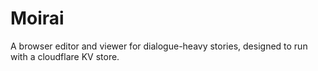 # Moirai

A browser editor and viewer for dialogue-heavy stories, designed to run with a cloudflare KV store.